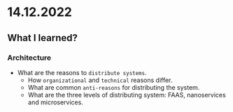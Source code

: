 # 14.12.2022

## What I learned?

### Architecture

- What are the reasons to `distribute systems`.
  - How `organizational` and `technical` reasons differ.
  - What are common `anti-reasons` for distributing the system.
  - What are the three levels of distributing system: FAAS, nanoservices and microservices.